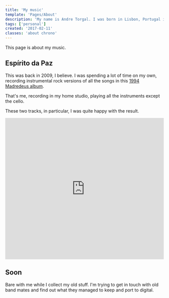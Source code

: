 ```yaml
---
title: 'My music'
template: 'Pages/About'
description: 'My name is Andre Torgal. I was born in Lisbon, Portugal in 1973.'
tags: ['personal']
created: '2017-02-11'
classes: 'about chrono'
---
```


This page is about my music.

## Espírito da Paz

This was back in 2009, I believe. I was spending a lot of time on my own, recording instrumental rock versions of all the songs in this [1994 Madredeus album](https://play.spotify.com/album/7ksuir9e0otEfmJGylzqSF?play=true&utm_source=open.spotify.com&utm_medium=open).

That's me, recording in my home studio, playing all the instruments except the cello.

These two tracks, in particular, I was quite happy with the result.

<iframe width="100%" height="450" scrolling="no" frameborder="no" src="https://w.soundcloud.com/player/?url=https%3A//api.soundcloud.com/playlists/2794800&amp;auto_play=false&amp;hide_related=false&amp;show_comments=true&amp;show_user=true&amp;show_reposts=false&amp;visual=true"></iframe>

## Soon

Bare with me while I collect my old stuff. I'm trying to get in touch with old band mates and find out what they managed to keep and port to digital.
